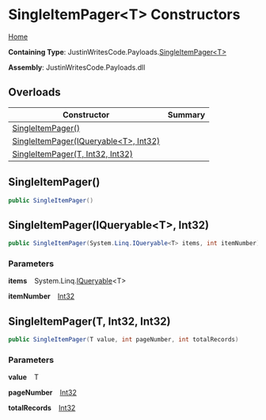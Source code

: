 # SingleItemPager\<T\> Constructors

[Home](../../../README.md)

**Containing Type**: JustinWritesCode\.Payloads\.[SingleItemPager\<T\>](../README.md)

**Assembly**: JustinWritesCode\.Payloads\.dll

## Overloads

| Constructor | Summary |
| ----------- | ------- |
| [SingleItemPager()](#999670316) | |
| [SingleItemPager(IQueryable\<T\>, Int32)](#2914570455) | |
| [SingleItemPager(T, Int32, Int32)](#837098535) | |

<a id="999670316"></a>

## SingleItemPager\(\) 

```csharp
public SingleItemPager()
```

<a id="2914570455"></a>

## SingleItemPager\(IQueryable\<T\>, Int32\) 

```csharp
public SingleItemPager(System.Linq.IQueryable<T> items, int itemNumber)
```

### Parameters

**items** &ensp; System\.Linq\.[IQueryable](https://docs.microsoft.com/en-us/dotnet/api/system.linq.iqueryable-1)\<T\>

**itemNumber** &ensp; [Int32](https://docs.microsoft.com/en-us/dotnet/api/system.int32)<a id="837098535"></a>

## SingleItemPager\(T, Int32, Int32\) 

```csharp
public SingleItemPager(T value, int pageNumber, int totalRecords)
```

### Parameters

**value** &ensp; T

**pageNumber** &ensp; [Int32](https://docs.microsoft.com/en-us/dotnet/api/system.int32)

**totalRecords** &ensp; [Int32](https://docs.microsoft.com/en-us/dotnet/api/system.int32)
